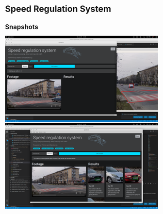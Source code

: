 # Speed Regulation System
## Snapshots

![Alt text](Interface_1.png?raw=true "Title")
![Alt text](Interface_2.png?raw=true "Title")
